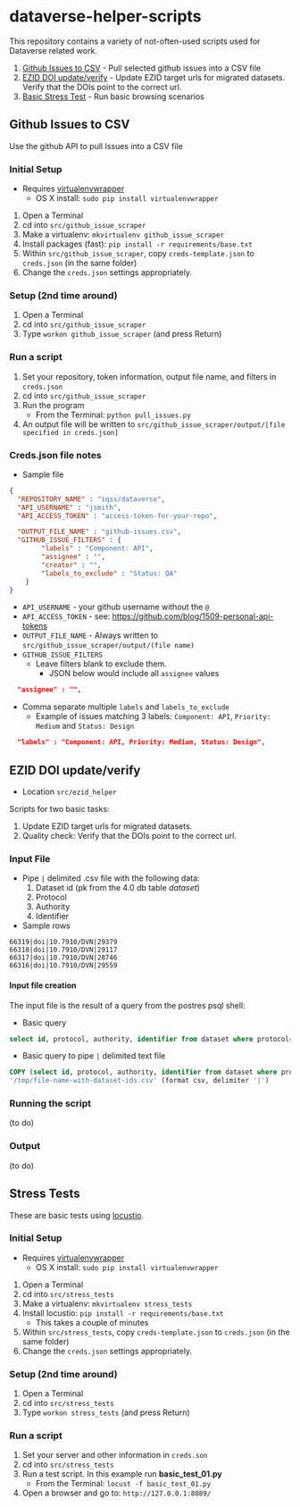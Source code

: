 # dataverse-helper-scripts

This repository contains a variety of not-often-used scripts used for Dataverse related work.

1. [Github Issues to CSV](#github-issues-to-csv) - Pull selected github issues into a CSV file
2. [EZID DOI update/verify](#ezid-doi-updateverify) - Update EZID target urls for migrated datasets.  Verify that the DOIs point to the correct url.
3. [Basic Stress Test](#stress-tests) - Run basic browsing scenarios


## Github Issues to CSV

Use the github API to pull Issues into a CSV file

### Initial Setup

- Requires [virtualenvwrapper](https://virtualenvwrapper.readthedocs.org/en/latest/install.html)
    - OS X install: ```sudo pip install virtualenvwrapper```

1. Open a Terminal    
1. cd into ```src/github_issue_scraper```
1. Make a virtualenv: ```mkvirtualenv github_issue_scraper```
1. Install packages (fast): ```pip install -r requirements/base.txt```
1. Within ```src/github_issue_scraper```, copy ```creds-template.json``` to ```creds.json``` (in the same folder)
1. Change the ```creds.json``` settings appropriately.

### Setup (2nd time around)

1. Open a Terminal    
1. cd into ```src/github_issue_scraper```
1. Type ```workon github_issue_scraper``` (and press Return)

### Run a script

1. Set your repository, token information, output file name, and filters in ```creds.json```
1. cd into ```src/github_issue_scraper```
1. Run the program
    - From the Terminal: ```python pull_issues.py```
1. An output file will be written to ```src/github_issue_scraper/output/[file specified in creds.json]```

### Creds.json file notes

- Sample file

```json
{       
  "REPOSITORY_NAME" : "iqss/dataverse",
  "API_USERNAME" : "jsmith",
  "API_ACCESS_TOKEN" : "access-token-for-your-repo",

  "OUTPUT_FILE_NAME" : "github-issues.csv",
  "GITHUB_ISSUE_FILTERS" : {
        "labels" : "Component: API",
        "assignee" : "",
        "creator" : "",
        "labels_to_exclude" : "Status: QA"
    }
}
```

- ```API_USERNAME``` - your github username without the ```@```
- ```API_ACCESS_TOKEN``` - see: https://github.com/blog/1509-personal-api-tokens
- ```OUTPUT_FILE_NAME``` - Always written to ```src/github_issue_scraper/output/(file name)```
- ```GITHUB_ISSUE_FILTERS```
  - Leave filters blank to exclude them.  
    - JSON below would include all ``assignee`` values

```json
  "assignee" : "",
```

  - Comma separate multiple ```labels``` and ```labels_to_exclude```
    - Example of issues matching 3 labels: ```Component: API```, ```Priority: Medium``` and ```Status: Design```
  
```json
  "labels" : "Component: API, Priority: Medium, Status: Design",
```


## EZID DOI update/verify

* Location ```src/ezid_helper```

Scripts for two basic tasks:
  1. Update EZID target urls for migrated datasets.  
  2. Quality check: Verify that the DOIs point to the correct url.

### Input File

- Pipe ```|``` delimited .csv file with the following data:
  1.  Dataset id (pk from the 4.0 db table *dataset*)
  2.  Protocol 
  3.  Authority
  4.  Identifier
- Sample rows
```text
66319|doi|10.7910/DVN|29379
66318|doi|10.7910/DVN|29117
66317|doi|10.7910/DVN|28746
66316|doi|10.7910/DVN|29559
```

#### Input file creation

The input file is the result of a query from the postres psql shell:

* Basic query
```sql
select id, protocol, authority, identifier from dataset where protocol='doi' and authority='10.7910/DVN' order by id desc;
```

* Basic query to pipe ```|``` delimited text file

```sql
COPY (select id, protocol, authority, identifier from dataset where protocol='doi' and authority='10.7910/DVN' order by id desc) TO
'/tmp/file-name-with-dataset-ids.csv' (format csv, delimiter '|')
```

### Running the script
(to do)

### Output
(to do)


## Stress Tests

These are basic tests using [locustio](http://docs.locust.io/en/latest/quickstart.html).

### Initial Setup


- Requires [virtualenvwrapper](https://virtualenvwrapper.readthedocs.org/en/latest/install.html)
    - OS X install: ```sudo pip install virtualenvwrapper```

1. Open a Terminal    
1. cd into ```src/stress_tests```
1. Make a virtualenv: ```mkvirtualenv stress_tests```
1. Install locustio: ```pip install -r requirements/base.txt```
    - This takes a couple of minutes
1. Within ```src/stress_tests```, copy ```creds-template.json``` to ```creds.json``` (in the same folder)
1. Change the ```creds.json``` settings appropriately.

### Setup (2nd time around)

1. Open a Terminal    
1. cd into ```src/stress_tests```
1. Type ```workon stress_tests``` (and press Return)

### Run a script

1. Set your server and other information in ```creds.son```
1. cd into ```src/stress_tests```
1. Run a test script.  In this example run **basic_test_01.py**
    - From the Terminal: ```locust -f basic_test_01.py```
1. Open a browser and go to: ```http://127.0.0.1:8089/```    
